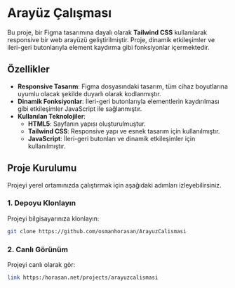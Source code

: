 # Arayüz Çalışması

Bu proje, bir Figma tasarımına dayalı olarak **Tailwind CSS** kullanılarak responsive bir web arayüzü geliştirilmiştir. Proje, dinamik etkileşimler ve ileri-geri butonlarıyla element kaydırma gibi fonksiyonlar içermektedir.

## Özellikler

- **Responsive Tasarım**: Figma dosyasındaki tasarım, tüm cihaz boyutlarına uyumlu olacak şekilde duyarlı olarak kodlanmıştır.
- **Dinamik Fonksiyonlar**: İleri-geri butonlarıyla elementlerin kaydırılması gibi etkileşimler JavaScript ile sağlanmıştır.
- **Kullanılan Teknolojiler**:
  - **HTML5**: Sayfanın yapısı oluşturulmuştur.
  - **Tailwind CSS**: Responsive yapı ve esnek tasarım için kullanılmıştır.
  - **JavaScript**: İleri-geri butonları ve dinamik etkileşimler için kullanılmıştır.

## Proje Kurulumu

Projeyi yerel ortamınızda çalıştırmak için aşağıdaki adımları izleyebilirsiniz.

### 1. Depoyu Klonlayın

Projeyi bilgisayarınıza klonlayın:

```bash
git clone https://github.com/osmanhorasan/ArayuzCalismasi
````

### 2. Canlı Görünüm

Projeyi canlı olarak gör:

```bash
link https:/horasan.net/projects/arayuzcalismasi
